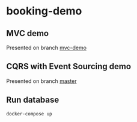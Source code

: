 # booking-demo

## MVC demo

Presented on branch [mvc-demo](https://github.com/pientaa/booking-demo/tree/mvc-demo)

## CQRS with Event Sourcing demo

Presented on branch [master](https://github.com/pientaa/booking-demo/tree/master)

## Run database
`docker-compose up` 
